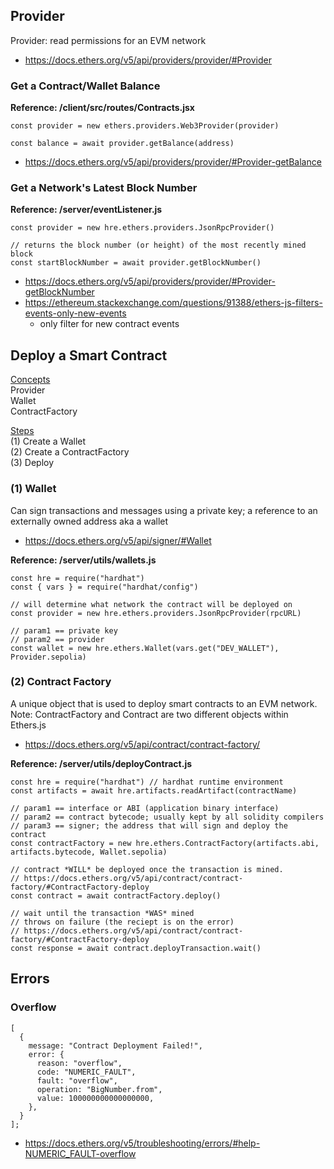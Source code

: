 ## Provider

Provider: read permissions for an EVM network
- https://docs.ethers.org/v5/api/providers/provider/#Provider

### Get a Contract/Wallet Balance

**Reference: /client/src/routes/Contracts.jsx**

```
const provider = new ethers.providers.Web3Provider(provider)

const balance = await provider.getBalance(address)
```
- https://docs.ethers.org/v5/api/providers/provider/#Provider-getBalance

### Get a Network's Latest Block Number

**Reference: /server/eventListener.js**

```
const provider = new hre.ethers.providers.JsonRpcProvider()

// returns the block number (or height) of the most recently mined block
const startBlockNumber = await provider.getBlockNumber()
```
- https://docs.ethers.org/v5/api/providers/provider/#Provider-getBlockNumber
- https://ethereum.stackexchange.com/questions/91388/ethers-js-filters-events-only-new-events
    - only filter for new contract events




## Deploy a Smart Contract

<u>Concepts</u><br>
Provider<br>
Wallet<br>
ContractFactory

<u>Steps</u><br>
(1) Create a Wallet<br>
(2) Create a ContractFactory<br>
(3) Deploy


### (1) Wallet

Can sign transactions and messages using a private key; a reference to an externally owned address aka a wallet
- https://docs.ethers.org/v5/api/signer/#Wallet

**Reference: /server/utils/wallets.js**

```
const hre = require("hardhat")
const { vars } = require("hardhat/config")

// will determine what network the contract will be deployed on
const provider = new hre.ethers.providers.JsonRpcProvider(rpcURL)

// param1 == private key
// param2 == provider
const wallet = new hre.ethers.Wallet(vars.get("DEV_WALLET"), Provider.sepolia)
```

### (2) Contract Factory

A unique object that is used to deploy smart contracts to an EVM network. Note: ContractFactory and Contract are two different objects within Ethers.js
- https://docs.ethers.org/v5/api/contract/contract-factory/

**Reference: /server/utils/deployContract.js**

```
const hre = require("hardhat") // hardhat runtime environment
const artifacts = await hre.artifacts.readArtifact(contractName)

// param1 == interface or ABI (application binary interface)
// param2 == contract bytecode; usually kept by all solidity compilers
// param3 == signer; the address that will sign and deploy the contract
const contractFactory = new hre.ethers.ContractFactory(artifacts.abi, artifacts.bytecode, Wallet.sepolia)

// contract *WILL* be deployed once the transaction is mined.
// https://docs.ethers.org/v5/api/contract/contract-factory/#ContractFactory-deploy
const contract = await contractFactory.deploy()

// wait until the transaction *WAS* mined
// throws on failure (the reciept is on the error)
// https://docs.ethers.org/v5/api/contract/contract-factory/#ContractFactory-deploy
const response = await contract.deployTransaction.wait()
```

## Errors

### Overflow
```
[
  {
    message: "Contract Deployment Failed!",
    error: {
      reason: "overflow",
      code: "NUMERIC_FAULT",
      fault: "overflow",
      operation: "BigNumber.from",
      value: 100000000000000000,
    },
  }
];
```
- https://docs.ethers.org/v5/troubleshooting/errors/#help-NUMERIC_FAULT-overflow









